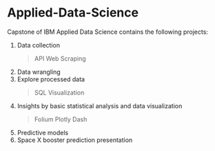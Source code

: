# Applied-Data-Science
Capstone of IBM Applied Data Science contains the following projects:
1. Data collection
	> API
	> Web Scraping
2. Data wrangling
3. Explore processed data
	> SQL
	> Visualization
4. Insights by basic statistical analysis and data visualization
	> Folium
	> Plotly Dash
5. Predictive models
6. Space X booster prediction presentation

